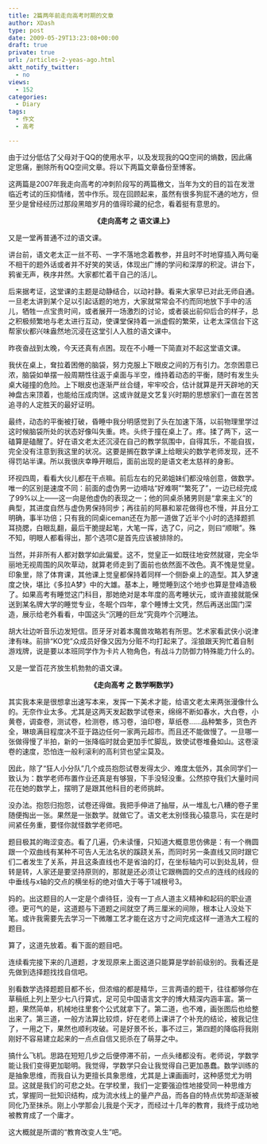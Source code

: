 ```yaml
---
title: 2篇两年前走向高考时期的文章
author: XDash
type: post
date: 2009-05-29T13:23:08+00:00
draft: true
private: true
url: /articles-2-yeas-ago.html
aktt_notify_twitter:
  - no
views:
  - 152
categories:
  - Diary
tags:
  - 作文
  - 高考

---
```

由于过分低估了父母对于QQ的使用水平，以及发现我的QQ空间的熵数，因此痛定思痛，删除所有QQ空间文章。将以下两篇文章备份至博客。

这两篇是2007年我走向高考的冲刺阶段写的两篇檄文，当年为文的目的旨在发泄临近考试的压抑情绪，苦中作乐。现在回顾起来，虽然有很多狗屁不通的地方，但至少是曾经经历过那段黑暗岁月的值得珍藏的纪念，看着挺有意思的。

<p style="text-align: center;">
  <strong>《走向高考 之 语文课上》</strong>
</p>

又是一堂再普通不过的语文课。

讲台前，语文老太正一丝不苟、一字不落地念着教参，并且时不时地穿插入两句毫不相干的题外话或者并不好笑的笑话，体现出广博的学问和深厚的积淀。讲台下，鸦雀无声，秩序井然。大家都忙着干自己的活儿。

后来据考证，这堂课的主题是动静结合，以动衬静。看来大家早已对此无师自通。一旦老太讲到某个足以引起话题的地方，大家就常常会不约而同地放下手中的活儿，牺牲一点宝贵时间，或者展开一场激烈的讨论，或者装出前仰后合的样子，总之积极频繁地与老太进行互动，使课堂保持着一派虚假的繁荣，让老太深信台下这帮家伙都兴味盎然地沉浸在这堂引人入胜的语文课中。

昨夜奋战到太晚，今天还真有点困。现在不小睡一下简直对不起这堂语文课。

我伏在桌上，耷拉着困倦的脑袋，努力克服上下眼皮之间的万有引力。怎奈困意已浓，脑袋如单摆一般周期性往返于桌面与半空，维持着动态的平衡，随时有发生头桌大碰撞的危险。上下眼皮也逐渐严丝合缝，牢牢咬合，估计就算是开天辟地的天神盘古来顶着，也能给压成肉饼。这或许就是文艺复兴时期的思想家们一直在苦苦追寻的人定胜天的最好证明。

<!--more-->最终，动态的平衡被打破，昏睡中我分明感觉到了头在加速下落，以前物理里学过这时候脑袋所处的状态好像叫失重。咚。头终于撞在桌上了。疼。揉了两下，这一磕算是磕醒了。好在语文老太还沉浸在自己的教学氛围中，自得其乐，不能自拔，完全没有注意到我这里的状况。这要是搁在数学课上给眼尖的数学老师发现，还不得罚站半课。所以我很庆幸睁开眼后，面前出现的是语文老太慈祥的身影。

环视四周，看看大伙儿都在干点嘛。前后左右的兄弟姐妹们都没啥创意，做数学。唯一的区别是速度不同：前面的虚伪男一边嘀咕“好难啊”“繁死了”，一边已经完成了99%以上——这一向是他虚伪的表现之一；他的同桌杀猪男则是“拿来主义”的典型，其进度自然与虚伪男保持同步；再往前的阿暴和翠花做得也不慢，并且分工明确，事半功倍；只有我的同桌iceman还在为那一道做了近半个小时的选择题抓耳挠腮，白眼乱翻，最后干脆提起笔，大笔一挥，选了C，问之，则曰“顺眼”。殊不知，明眼人都看得出，那个选项C是首先应该被排除的。

当然，并非所有人都对数学如此偏爱。这不，觉皇正一如既往地安然就寝，完全华丽地无视周围的风吹草动，就算老师走到了面前也依然面不改色。真不愧是觉皇。印象里，除了体育课，其他课上觉皇都保持着同样一个侧卧桌上的造型。其入梦速度之快，堪比《多拉A梦》中的大雄。基本上，睡觉睡到这个地步也算是登峰造极了。如果高考有睡觉这门科目，那她绝对是本年度的高考睡状元，或许直接就能保送到某名牌大学的睡觉专业，冬眠个四年，拿个睡博士文凭，然后再送出国门深造，展示给老外看看，中国这头“沉睡的巨龙”究竟咋个沉睡法。

胡大壮边听音乐边发短信。匝牙牙对着本魔兽攻略若有所思。艺术家看武侠小说津津有味。前排“KO党”众成员好像又因为分赃不均打起来了。淫狼跟天狗忙着自制游戏牌，说是要以本班同学作为卡片人物角色，有战斗力防御力特殊能力什么的。

又是一堂百花齐放生机勃勃的语文课。

<p style="text-align: center;">
  <strong>《走向高考 之 数学啊数学》</strong>
</p>

其实我本来是很想拿出速写本来，发挥一下美术才能，给语文老太来两张漫像什么的。无奈作业太多。尤其是这两天发起数学试卷来，绵绵不断如春水，大白卷，小黄卷，调查卷，测试卷，检测卷，练习卷，油印卷，草纸卷……品种繁多，货色齐全，琳琅满目程度决不亚于路边任何一家两元超市。而且还不能做慢了。一旦哪一张做得慢了半拍，新的一张降临时就会更加手忙脚乱，致使试卷堆叠如山。这卷滚卷的速度，恐怕连一般利滚利的高利贷也望尘莫及。

因此，除了“狂人小分队”几个成员抱怨试卷发得太少、难度太低外，其余同学们一致认为：数学老师布置作业还真是有够狠，下手没轻没重。公然掠夺我们大量时间花在她的数学上，摆明了是跟其他科目的老师挑衅。

没办法。抱怨归抱怨，试卷还得做。我把手伸进了抽屉，从一堆乱七八糟的卷子里随便掏出一张。果然是一张数学。就做它了。语文老太别怪我心猿意马，实在是时间紧任务重，要怪你就怪数学老师吧。

题目极其的晦涩变态。看了几遍，仍未读懂，只知道大概意思仿佛是：有一个椭圆跟一个双曲线有某种不可告人无法名状的蹊跷关系，而同时另一条直线又同时跟它们二者发生了关系，并且这条直线也不是省油的灯，在坐标轴内可以到处乱转，但转是转，人家还是要坚持原则的，那就是还必须让它跟椭圆的交点的连线的线段的中垂线与x轴的交点的横坐标的绝对值大于等于1减根号3。

妈的。出这题目的人一定是个虐待狂，没有一丁点人道主义精神和起码的职业道德。更可气的是，这道题与下道题之间就空了两三厘米的间隙，根本让人没处下笔。或许我需要先去学习一下微雕工艺才能在这方寸之间完成这样一道浩大工程的题目。

算了，这道先放着。看下面的题目吧。

连续看完接下来的几道题，才发现原来上面这道只能算是学龄前级别的。我看还是先做到选择题找找自信吧。

别看数学选择题题目都不长，但浓缩的都是精华，三言两语的题干，往往都够你在草稿纸上列上至少七八行算式，足可见中国语言文字的博大精深内涵丰富。第一题，果然简单，机械地往里套个公式就拿下了。第二道，也不难，画张图后也给整出来了。第三道，一般方法算比较烦，好在老师上课讲了个补充的结论，被我记住了，一用之下，果然也顺利攻破。可是好景不长，事不过三，第四题的降临将我刚刚好不容易建立起来的一点点自信又扼杀在了萌芽之中。

搞什么飞机。思路在短短几步之后便停滞不前，一点头绪都没有。老师说，学数学能让我们变得更加聪明。我觉得，学数学只会让我觉得自己更加愚蠢。数学训练的是抽象思维，而我自认为更擅长具象思维，尤其是上课画画时，这种感觉尤为明显。这就是我们的可悲之处。在学校里，我们一定要强迫性地接受同一种思维方式，掌握同一批知识结构，成为流水线上的量产产品，而各自的特点优势却逐渐被同化乃至抹杀。刚上小学那会儿我是个天才，而经过十几年的教育，我终于成功地被教育成了一个庸才。

这大概就是所谓的“教育改变人生”吧。